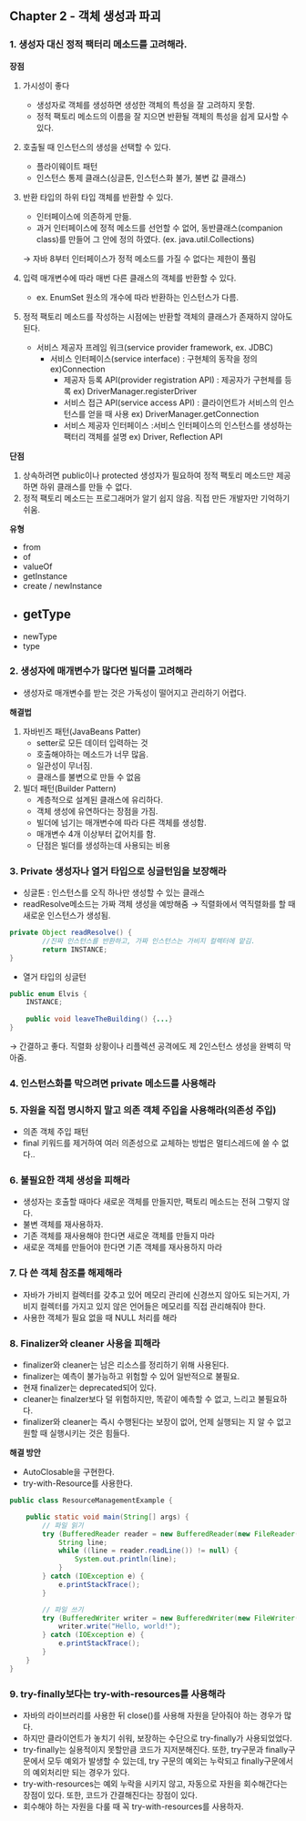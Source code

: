 ## Chapter 2 - 객체 생성과 파괴

### 1. 생성자 대신 정적 팩터리 메소드를 고려해라.

**장점**

1. 가시성이 좋다
    - 생성자로 객체를 생성하면 생성한 객체의 특성을 잘 고려하지 못함.
    - 정적 팩토리 메소드의 이름을 잘 지으면 반환될 객체의 특성을 쉽게 묘사할 수 있다.

2. 호출될 때 인스턴스의 생성을 선택할 수 있다.
    - 플라이웨이트 패턴
    - 인스턴스 통제 클래스(싱글톤, 인스턴스화 불가, 불변 값 클래스)

3. 반환 타입의 하위 타입 객체를 반환할 수 있다.
    - 인터페이스에 의존하게 만듦.
    - 과거 인터페이스에 정적 메소드를 선언할 수 없어, 동반클래스(companion class)를 만들어 그 안에 정의 하였다. (ex. java.util.Collections)

   → 자바 8부터 인터페이스가 정적 메소드를 가질 수 없다는 제한이 풀림


4. 입력 매개변수에 따라 매번 다른 클래스의 객체를 반환할 수 있다.
    - ex. EnumSet 원소의 개수에 따라 반환하는 인스턴스가 다름.

5. 정적 팩토리 메소드를 작성하는 시점에는 반환할 객체의 클래스가 존재하지 않아도 된다.
    - 서비스 제공자 프레임 워크(service provider framework, ex. JDBC)
        - 서비스 인터페이스(service interface)
          : 구현체의 동작을 정의
          ex)Connection
          - 제공자 등록 API(provider registration API)
          : 제공자가 구현체를 등록
          ex) DriverManager.registerDriver
          - 서비스 접근 API(service access API)
          : 클라이언트가 서비스의 인스턴스를 얻을 때 사용
          ex) DriverManager.getConnection
          - 서비스 제공자 인터페이스
          :서비스 인터페이스의 인스턴스를 생성하는 팩터리 객체를 설명
          ex) Driver, Reflection API

**단점**

1. 상속하려면 public이나 protected 생성자가 필요하여 정적 팩토리 메소드만 제공하면 하위 클래스를 만들 수 없다.
2. 정적 팩토리 메소드는 프로그래머가 알기 쉽지 않음. 직접 만든 개발자만 기억하기 쉬움.

**유형**

- from
- of
- valueOf
- getInstance
- create / newInstance
- getType
  - 
- newType
- type

### 2. 생성자에 매개변수가 많다면 빌더를 고려해라

- 생성자로 매개변수를 받는 것은 가독성이 떨어지고 관리하기 어렵다.

**해결법**

1. 자바빈즈 패턴(JavaBeans Patter)
    - setter로 모든 데이터 입력하는 것
    - 호출해야하는 메소드가 너무 많음.
    - 일관성이 무너짐.
    - 클래스를 불변으로 만들 수 없음
2. 빌더 패턴(Builder Pattern)
    - 계층적으로 설계된 클래스에 유리하다.
    - 객체 생성에 유연하다는 장점을 가짐.
    - 빌더에 넘기는 매개변수에 따라 다른 객체를 생성함.
    - 매개변수 4개 이상부터 값어치를 함.
    - 단점은 빌더를 생성하는데 사용되는 비용

### 3. Private 생성자나 열거 타입으로 싱글턴임을 보장해라

- 싱글톤 : 인스턴스를 오직 하나만 생성할 수 있는 클래스
- readResolve메소드는 가짜 객체 생성을 예방해줌
  → 직렬화에서 역직렬화를 할 때 새로운 인스턴스가 생성됨.

```java
private Object readResolve() {
		//진짜 인스턴스를 반환하고, 가짜 인스턴스는 가비지 컬렉터에 맡김.
		return INSTANCE;
}
```

- 열거 타입의 싱글턴

```java
public enum Elvis {
	INSTANCE;
		
	public void leaveTheBuilding() {...}
}
```

→ 간결하고 좋다. 직렬화 상황이나 리플렉션 공격에도 제 2인스턴스 생성을 완벽히 막아줌.

### 4. 인스턴스화를 막으려면 private 메소드를 사용해라

### 5. 자원을 직접 명시하지 말고 의존 객체 주입을 사용해라(의존성 주입)

- 의존 객체 주입 패턴
- final 키워드를 제거하여 여러 의존성으로 교체하는 방법은 멀티스레드에 쓸 수 없다..

### 6. 불필요한 객체 생성을 피해라

- 생성자는 호출할 때마다 새로운 객체를 만들지만, 팩토리 메소드는 전혀 그렇지 않다.
- 불변 객체를 재사용하자.
- 기존 객체를 재사용해야 한다면 새로운 객체를 만들지 마라
- 새로운 객체를 만들어야 한다면 기존 객체를 재사용하지 마라

### 7. 다 쓴 객체 참조를 해제해라

- 자바가 가비지 컬렉터를 갖추고 있어 메모리 관리에 신경쓰지 않아도 되는거지, 가비지 컬렉터를 가지고 있지 않은 언어들은 메모리를 직접 관리해줘야 한다.
- 사용한 객체가 필요 없을 때 NULL 처리를 해라

### 8. Finalizer와 cleaner 사용을 피해라

- finalizer와 cleaner는 남은 리소스를 정리하기 위해 사용된다.
- finalizer는 예측이 불가능하고 위험할 수 있어 일반적으로 불필요.
- 현재 finalizer는 deprecated되어 있다.
- cleaner는 finalzer보다 덜 위험하지만, 똑같이 예측할 수 없고, 느리고 불필요하다.
- finalizer와 cleaner는 즉시 수행된다는 보장이 없어, 언제 실행되는 지 알 수 없고 원할 때 실행시키는 것은 힘들다.

**해결 방안**

- AutoClosable을 구현한다.
- try-with-Resource를 사용한다.

```java
public class ResourceManagementExample {

    public static void main(String[] args) {
        // 파일 읽기
        try (BufferedReader reader = new BufferedReader(new FileReader("input.txt"))) {
            String line;
            while ((line = reader.readLine()) != null) {
                System.out.println(line);
            }
        } catch (IOException e) {
            e.printStackTrace();
        }

        // 파일 쓰기
        try (BufferedWriter writer = new BufferedWriter(new FileWriter("output.txt"))) {
            writer.write("Hello, world!");
        } catch (IOException e) {
            e.printStackTrace();
        }
    }
}
```

### 9. try-finally보다는 try-with-resources를 사용해라

- 자바의 라이브러리를 사용한 뒤 close()를 사용해 자원을 닫아줘야 하는 경우가 많다.
- 하지만 클라이언트가 놓치기 쉬워, 보장하는 수단으로 try-finally가 사용되었었다.
- try-finally는 실용적이지 못할만큼 코드가 지저분해진다. 또한, try구문과 finally구문에서 모두 예외가 발생할 수 있는데, try 구문의 예외는 누락되고 finally구문에서의 예외처리만 되는 경우가 있다.
- try-with-resources는 예외 누락을 시키지 않고, 자동으로 자원을 회수해간다는 장점이 있다. 또한, 코드가 간결해진다는 장점이 있다.
- 회수해야 하는 자원을 다룰 때 꼭 try-with-resources를 사용하자.